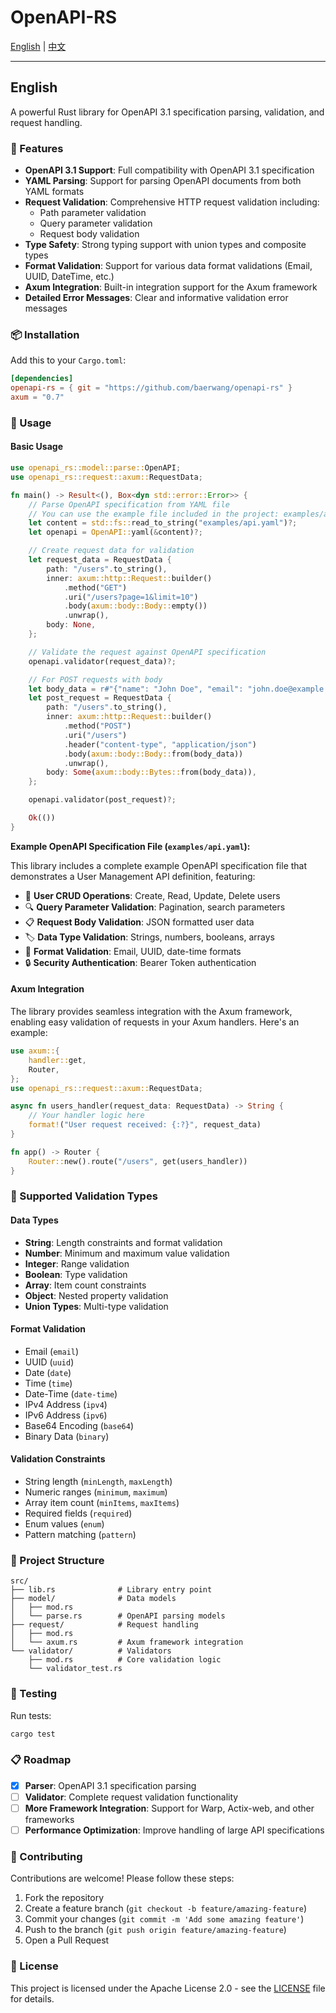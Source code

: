 # OpenAPI-RS

[English](README.md) | [中文](README-ZH.md)

---

## English

A powerful Rust library for OpenAPI 3.1 specification parsing, validation, and request handling.

### 🚀 Features

- **OpenAPI 3.1 Support**: Full compatibility with OpenAPI 3.1 specification
- **YAML Parsing**: Support for parsing OpenAPI documents from both YAML formats
- **Request Validation**: Comprehensive HTTP request validation including:
    - Path parameter validation
    - Query parameter validation
    - Request body validation
- **Type Safety**: Strong typing support with union types and composite types
- **Format Validation**: Support for various data format validations (Email, UUID, DateTime, etc.)
- **Axum Integration**: Built-in integration support for the Axum framework
- **Detailed Error Messages**: Clear and informative validation error messages

### 📦 Installation

Add this to your `Cargo.toml`:

```toml
[dependencies]
openapi-rs = { git = "https://github.com/baerwang/openapi-rs" }
axum = "0.7"
```

### 🔧 Usage

#### Basic Usage

```rust
use openapi_rs::model::parse::OpenAPI;
use openapi_rs::request::axum::RequestData;

fn main() -> Result<(), Box<dyn std::error::Error>> {
    // Parse OpenAPI specification from YAML file
    // You can use the example file included in the project: examples/api.yaml
    let content = std::fs::read_to_string("examples/api.yaml")?;
    let openapi = OpenAPI::yaml(&content)?;

    // Create request data for validation
    let request_data = RequestData {
        path: "/users".to_string(),
        inner: axum::http::Request::builder()
            .method("GET")
            .uri("/users?page=1&limit=10")
            .body(axum::body::Body::empty())
            .unwrap(),
        body: None,
    };

    // Validate the request against OpenAPI specification
    openapi.validator(request_data)?;

    // For POST requests with body
    let body_data = r#"{"name": "John Doe", "email": "john.doe@example.com", "age": 30}"#;
    let post_request = RequestData {
        path: "/users".to_string(),
        inner: axum::http::Request::builder()
            .method("POST")
            .uri("/users")
            .header("content-type", "application/json")
            .body(axum::body::Body::from(body_data))
            .unwrap(),
        body: Some(axum::body::Bytes::from(body_data)),
    };

    openapi.validator(post_request)?;

    Ok(())
}
```

**Example OpenAPI Specification File (`examples/api.yaml`):**

This library includes a complete example OpenAPI specification file that demonstrates a User Management API definition,
featuring:

- 📝 **User CRUD Operations**: Create, Read, Update, Delete users
- 🔍 **Query Parameter Validation**: Pagination, search parameters
- 📋 **Request Body Validation**: JSON formatted user data
- 🏷️ **Data Type Validation**: Strings, numbers, booleans, arrays
- 📧 **Format Validation**: Email, UUID, date-time formats
- 🔒 **Security Authentication**: Bearer Token authentication

#### Axum Integration

The library provides seamless integration with the Axum framework, enabling easy validation of requests in your Axum
handlers. Here's an example:

```rust
use axum::{
    handler::get,
    Router,
};
use openapi_rs::request::axum::RequestData;

async fn users_handler(request_data: RequestData) -> String {
    // Your handler logic here
    format!("User request received: {:?}", request_data)
}

fn app() -> Router {
    Router::new().route("/users", get(users_handler))
}
```

### 🎯 Supported Validation Types

#### Data Types

- **String**: Length constraints and format validation
- **Number**: Minimum and maximum value validation
- **Integer**: Range validation
- **Boolean**: Type validation
- **Array**: Item count constraints
- **Object**: Nested property validation
- **Union Types**: Multi-type validation

#### Format Validation

- Email (`email`)
- UUID (`uuid`)
- Date (`date`)
- Time (`time`)
- Date-Time (`date-time`)
- IPv4 Address (`ipv4`)
- IPv6 Address (`ipv6`)
- Base64 Encoding (`base64`)
- Binary Data (`binary`)

#### Validation Constraints

- String length (`minLength`, `maxLength`)
- Numeric ranges (`minimum`, `maximum`)
- Array item count (`minItems`, `maxItems`)
- Required fields (`required`)
- Enum values (`enum`)
- Pattern matching (`pattern`)

### 📁 Project Structure

```
src/
├── lib.rs              # Library entry point
├── model/              # Data models
│   ├── mod.rs
│   └── parse.rs        # OpenAPI parsing models
├── request/            # Request handling
│   ├── mod.rs
│   └── axum.rs         # Axum framework integration
└── validator/          # Validators
    ├── mod.rs          # Core validation logic
    └── validator_test.rs
```

### 🧪 Testing

Run tests:

```bash
cargo test
```

### 📋 Roadmap

- [x] **Parser**: OpenAPI 3.1 specification parsing
- [ ] **Validator**: Complete request validation functionality
- [ ] **More Framework Integration**: Support for Warp, Actix-web, and other frameworks
- [ ] **Performance Optimization**: Improve handling of large API specifications

### 🤝 Contributing

Contributions are welcome! Please follow these steps:

1. Fork the repository
2. Create a feature branch (`git checkout -b feature/amazing-feature`)
3. Commit your changes (`git commit -m 'Add some amazing feature'`)
4. Push to the branch (`git push origin feature/amazing-feature`)
5. Open a Pull Request

### 📄 License

This project is licensed under the Apache License 2.0 - see the [LICENSE](LICENSE) file for details.